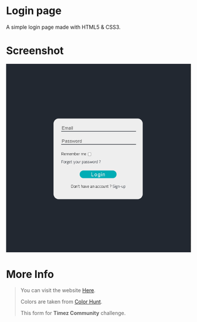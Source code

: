 
<h1>Login page</h1>

<p>A simple login page made with HTML5 & CSS3.</p>

<h1>Screenshot</h1>

<img src="screenshot.PNG" alt="Page's screenshot.">

<h1>More Info</h1>

<blockquote>
    <p>You can visit the website <a href="https://looogin.netlify.app/" target="_blank">Here</a>.</p>
    <p>Colors are taken from <a href="https://colorhunt.co" target="_blank">Color Hunt</a>.</p>
    <p>This form for <strong>Timez Community</strong> challenge.</p>
</blockquote>
